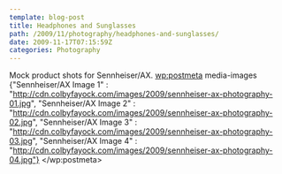 ```yaml
---
template: blog-post
title: Headphones and Sunglasses
path: /2009/11/photography/headphones-and-sunglasses/
date: 2009-11-17T07:15:59Z
categories: Photography
---
```

Mock product shots for Sennheiser/AX.
        <wp:postmeta>
            media-images
            {"Sennheiser/AX Image 1" : "http://cdn.colbyfayock.com/images/2009/sennheiser-ax-photography-01.jpg", "Sennheiser/AX Image 2" : "http://cdn.colbyfayock.com/images/2009/sennheiser-ax-photography-02.jpg", "Sennheiser/AX Image 3" : "http://cdn.colbyfayock.com/images/2009/sennheiser-ax-photography-03.jpg", "Sennheiser/AX Image 4" : "http://cdn.colbyfayock.com/images/2009/sennheiser-ax-photography-04.jpg"}
        </wp:postmeta>
    </item>